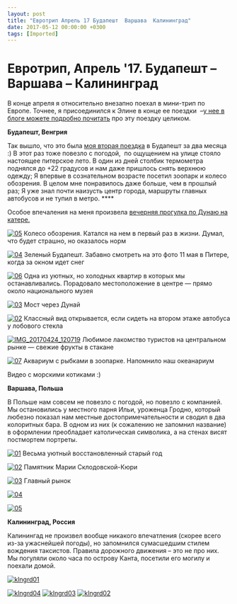 ```yaml
---
layout: post
title: "Евротрип Апрель 17 Будапешт  Варшава  Калининград"
date: 2017-05-12 00:00:00 +0300
tags: [Imported]
---
```

# Евротрип, Апрель '17. Будапешт – Варшава – Калининград

В конце апреля я относительно внезапно поехал в мини-трип по Европе. Точнее, я присоединился к Элине в конце ее поездки  –[у нее в блоге можете подробно почитать](https://krentsler.com/ru/april-trip/) про эту поездку целиком.

**Будапешт, Венгрия**

Так вышло, что это была [моя вторая поездка](https://blog.alexeyev.me/2017/03/budapest-17/ "Будапешт ’17") в Будапешт за два месяца :) В этот раз тоже повезло с погодой,  по ощущением на улице стояло настоящее питерское лето. В один из дней столбик термометра поднялся до +22 градусов и нам даже пришлось снять верхнюю одежду; Я впервые в сознательном возрасте посетил зоопарк и колесо обозрения. В целом мне понравилось даже больше, чем в прошлый раз; Я уже знал почти наизусть центр города, маршруты главных автобусов и не тупил в метро. ****

Особое впечаления на меня произвела [вечерняя прогулка по Дунаю на катере.](https://www.instagram.com/p/BTR8s1HlSBC/?taken-by=vlaim)

[![05](https://vlaim.s3.amazonaws.com/uploads/2017/05/05.jpg)](https://vlaim.s3.amazonaws.com/uploads/2017/05/05.jpg) Колесо обозрения. Катался на нем в первый раз в жизни. Думал, что будет страшно, но оказалось норм

[![04](https://vlaim.s3.amazonaws.com/uploads/2017/05/04.jpg)](https://vlaim.s3.amazonaws.com/uploads/2017/05/04.jpg) Зеленый Будапешт. Забавно смотреть на это фото 11 мая в Питере, когда за окном идет снег

[![06](https://vlaim.s3.amazonaws.com/uploads/2017/05/06.jpg)](https://vlaim.s3.amazonaws.com/uploads/2017/05/06.jpg) Одна из уютных, но холодных квартир в которых мы останавливались. Порадовало местоположение в центре — прямо около национального музея

[![03](https://vlaim.s3.amazonaws.com/uploads/2017/05/03.jpg)](https://vlaim.s3.amazonaws.com/uploads/2017/05/03.jpg) Мост через Дунай

[![02](https://vlaim.s3.amazonaws.com/uploads/2017/05/02.jpg)](https://vlaim.s3.amazonaws.com/uploads/2017/05/02.jpg) Классный вид открывается, если сидеть на втором этаже автобуса у лобового стекла

[![IMG_20170424_120719](https://vlaim.s3.amazonaws.com/uploads/2017/05/IMG_20170424_120719.jpg)](https://vlaim.s3.amazonaws.com/uploads/2017/05/IMG_20170424_120719.jpg) Любимое лакомство туристов на центральном рынке — свежие фрукты в стакане

[![07](https://vlaim.s3.amazonaws.com/uploads/2017/05/07.jpg)](https://vlaim.s3.amazonaws.com/uploads/2017/05/07.jpg) Аквариум с рыбками в зоопарке. Напомнило наш океанариум

Видео с морскими котиками :)

**Варшава, Польша**

В Польше нам совсем не повезло с погодой, но повезло с компанией. Мы остановились у местного парня Ильи, уроженца Гродно, который любезно показал нам местные достопримечательности и сводил в два колоритных бара. В одном из них (к сожалению не запомнил название) в оформлении преобладает католическая символика, а на стенах висят постмортем портреты.

[![01](https://vlaim.s3.amazonaws.com/uploads/2017/04/01.jpg)](https://vlaim.s3.amazonaws.com/uploads/2017/04/01.jpg) Весьма уютный восстановленный старый год

[![02](https://vlaim.s3.amazonaws.com/uploads/2017/04/02.jpg)](https://vlaim.s3.amazonaws.com/uploads/2017/04/02.jpg) Памятник Марии Склодовской-Кюри

[![03](https://vlaim.s3.amazonaws.com/uploads/2017/04/03.jpg)](https://vlaim.s3.amazonaws.com/uploads/2017/04/03.jpg) Главный рынок

[![04](https://vlaim.s3.amazonaws.com/uploads/2017/04/04.jpg)](https://vlaim.s3.amazonaws.com/uploads/2017/04/04.jpg)

[![05](https://vlaim.s3.amazonaws.com/uploads/2017/04/05.jpg)](https://vlaim.s3.amazonaws.com/uploads/2017/04/05.jpg)

**Калининград, Россия**

Калинингад не произвел вообще никакого впечатления (скорее всего из-за ужаснейшей погоды), но запомнился сумасшедшим стилем вождения таксистов. Правила дорожного движения – это не про них. Мы погуляли около часа по острову Канта, посетили его могилу и поехали домой.

[![klngrd01](https://vlaim.s3.amazonaws.com/uploads/2017/05/klngrd01.jpg)](https://vlaim.s3.amazonaws.com/uploads/2017/05/klngrd01.jpg)

[![klngrd04](https://vlaim.s3.amazonaws.com/uploads/2017/05/klngrd04.jpg)](https://vlaim.s3.amazonaws.com/uploads/2017/05/klngrd04.jpg) [![klngrd03](https://vlaim.s3.amazonaws.com/uploads/2017/05/klngrd03.jpg)](https://vlaim.s3.amazonaws.com/uploads/2017/05/klngrd03.jpg) [![klngrd02](https://vlaim.s3.amazonaws.com/uploads/2017/05/klngrd02.jpg)](https://vlaim.s3.amazonaws.com/uploads/2017/05/klngrd02.jpg)